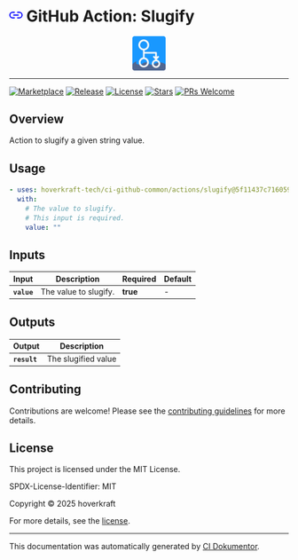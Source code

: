 <!-- header:start -->

# ![Icon](data:image/svg+xml;base64,PHN2ZyB4bWxucz0iaHR0cDovL3d3dy53My5vcmcvMjAwMC9zdmciIHdpZHRoPSIyNCIgaGVpZ2h0PSIyNCIgdmlld0JveD0iMCAwIDI0IDI0IiBmaWxsPSJub25lIiBzdHJva2U9ImN1cnJlbnRDb2xvciIgc3Ryb2tlLXdpZHRoPSIyIiBzdHJva2UtbGluZWNhcD0icm91bmQiIHN0cm9rZS1saW5lam9pbj0icm91bmQiIGNsYXNzPSJmZWF0aGVyIGZlYXRoZXItbGluay0yIiBjb2xvcj0iYmx1ZSI+PHBhdGggZD0iTTE1IDdoM2E1IDUgMCAwIDEgNSA1IDUgNSAwIDAgMS01IDVoLTNtLTYgMEg2YTUgNSAwIDAgMS01LTUgNSA1IDAgMCAxIDUtNWgzIj48L3BhdGg+PGxpbmUgeDE9IjgiIHkxPSIxMiIgeDI9IjE2IiB5Mj0iMTIiPjwvbGluZT48L3N2Zz4=) GitHub Action: Slugify

<div align="center">
  <img src="../../.github/logo.svg" width="60px" align="center" alt="Slugify" />
</div>

---

<!-- header:end -->

<!-- badges:start -->

[![Marketplace](https://img.shields.io/badge/Marketplace-slugify-blue?logo=github-actions)](https://github.com/marketplace/actions/slugify)
[![Release](https://img.shields.io/github/v/release/hoverkraft-tech/ci-github-common)](https://github.com/hoverkraft-tech/ci-github-common/releases)
[![License](https://img.shields.io/github/license/hoverkraft-tech/ci-github-common)](http://choosealicense.com/licenses/mit/)
[![Stars](https://img.shields.io/github/stars/hoverkraft-tech/ci-github-common?style=social)](https://img.shields.io/github/stars/hoverkraft-tech/ci-github-common?style=social)
[![PRs Welcome](https://img.shields.io/badge/PRs-welcome-brightgreen.svg)](https://github.com/hoverkraft-tech/ci-github-common/blob/main/CONTRIBUTING.md)

<!-- badges:end -->

<!-- overview:start -->

## Overview

Action to slugify a given string value.

<!-- overview:end -->

<!-- usage:start -->

## Usage

```yaml
- uses: hoverkraft-tech/ci-github-common/actions/slugify@5f11437c716059f30c635f90055060e4ef8b31a0 # 0.28.0
  with:
    # The value to slugify.
    # This input is required.
    value: ""
```

<!-- usage:end -->

<!-- inputs:start -->

## Inputs

| **Input**   | **Description**       | **Required** | **Default** |
| ----------- | --------------------- | ------------ | ----------- |
| **`value`** | The value to slugify. | **true**     | -           |

<!-- inputs:end -->

<!-- secrets:start -->
<!-- secrets:end -->

<!-- outputs:start -->

## Outputs

| **Output**   | **Description**     |
| ------------ | ------------------- |
| **`result`** | The slugified value |

<!-- outputs:end -->

<!-- examples:start -->
<!-- examples:end -->

<!--
// jscpd:ignore-start
-->

<!-- contributing:start -->

## Contributing

Contributions are welcome! Please see the [contributing guidelines](https://github.com/hoverkraft-tech/ci-github-common/blob/main/CONTRIBUTING.md) for more details.

<!-- contributing:end -->

<!-- security:start -->
<!-- security:end -->

<!-- license:start -->

## License

This project is licensed under the MIT License.

SPDX-License-Identifier: MIT

Copyright © 2025 hoverkraft

For more details, see the [license](http://choosealicense.com/licenses/mit/).

<!-- license:end -->

<!-- generated:start -->

---

This documentation was automatically generated by [CI Dokumentor](https://github.com/hoverkraft-tech/ci-dokumentor).

<!-- generated:end -->

<!--
// jscpd:ignore-end
-->
